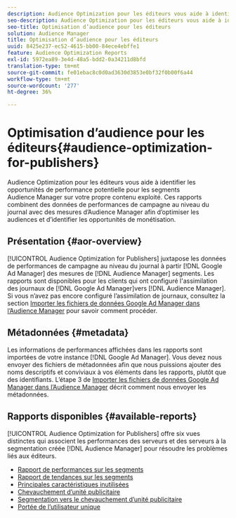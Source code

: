 ```yaml
---
description: Audience Optimization pour les éditeurs vous aide à identifier les opportunités de performance potentielle pour les segments Audience Manager sur votre propre contenu exploité. Ces rapports combinent des données de performances de campagne au niveau du journal avec des mesures d’Audience Manager afin d’optimiser les audiences et d’identifier les opportunités de monétisation.
seo-description: Audience Optimization pour les éditeurs vous aide à identifier les opportunités de performance potentielle pour les segments Audience Manager sur votre propre contenu exploité. Ces rapports combinent des données de performances de campagne au niveau du journal avec des mesures d’Audience Manager afin d’optimiser les audiences et d’identifier les opportunités de monétisation.
seo-title: Optimisation d’audience pour les éditeurs
solution: Audience Manager
title: Optimisation d’audience pour les éditeurs
uuid: 8425e237-ec52-4615-bb00-84ece4ebffe1
feature: Audience Optimization Reports
exl-id: 5972ea89-3e4d-48a5-bdd2-0a34211d8bfd
translation-type: tm+mt
source-git-commit: fe01ebac8c0d0ad3630d3853e0bf32f0b00f6a44
workflow-type: tm+mt
source-wordcount: '277'
ht-degree: 36%

---
```


# Optimisation d’audience pour les éditeurs{#audience-optimization-for-publishers}

Audience Optimization pour les éditeurs vous aide à identifier les opportunités de performance potentielle pour les segments Audience Manager sur votre propre contenu exploité. Ces rapports combinent des données de performances de campagne au niveau du journal avec des mesures d’Audience Manager afin d’optimiser les audiences et d’identifier les opportunités de monétisation.

## Présentation {#aor-overview}

[!UICONTROL Audience Optimization for Publishers] juxtapose les données de performances de campagne au niveau du journal à partir  [!DNL Google Ad Manager] des mesures de  [!DNL Audience Manager] segments. Les rapports sont disponibles pour les clients qui ont configuré l&#39;assimilation des journaux de [!DNL Google Ad Manager]vers [!DNL Audience Manager]. Si vous n’avez pas encore configuré l’assimilation de journaux, consultez la section [Importer les fichiers de données Google Ad Manager dans l’Audience Manager](import-dfp.md) pour savoir comment procéder.

## Métadonnées {#metadata}

Les informations de performances affichées dans les rapports sont importées de votre instance [!DNL Google Ad Manager]. Vous devez nous envoyer des fichiers de métadonnées afin que nous puissions ajouter des noms descriptifs et conviviaux à vos éléments dans les rapports, plutôt que des identifiants. L’étape 3 de [Importer les fichiers de données Google Ad Manager dans l’Audience Manager](../../../reporting/audience-optimization-reports/aor-publishers/import-dfp.md) décrit comment nous envoyer les métadonnées.

## Rapports disponibles {#available-reports}

[!UICONTROL Audience Optimization for Publishers] offre six vues distinctes qui associent les performances des serveurs et des serveurs à la segmentation créée  [!DNL Audience Manager] pour résoudre les problèmes liés aux éditeurs.

+ [Rapport de performances sur les segments](publisher-segment-performance.md)
+ [Rapport de tendances sur les segments](publisher-segment-trends.md)
+ [Principales caractéristiques inutilisées](publisher-top-unused-traits.md)
+ [Chevauchement d’unité publicitaire](publisher-ad-unit-overlap.md)
+ [Segmentation vers le chevauchement d’unité publicitaire](publisher-segment-ad-unit-overlap.md)
+ [Portée de l’utilisateur unique](publisher-unique-reach.md)

